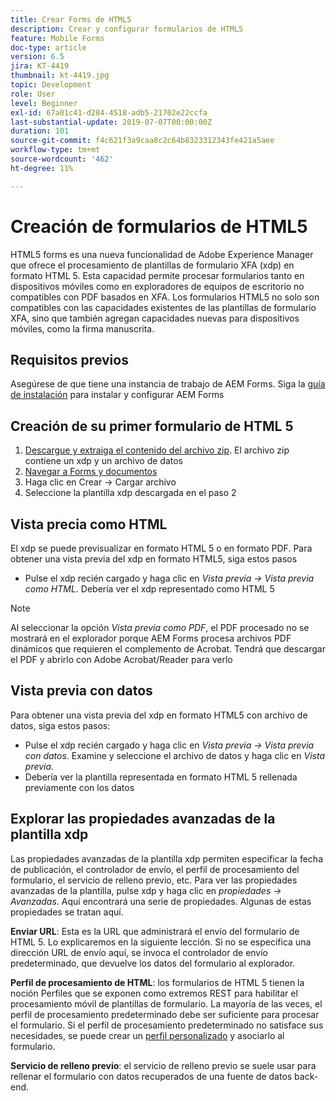```yaml
---
title: Crear Forms de HTML5
description: Crear y configurar formularios de HTML5
feature: Mobile Forms
doc-type: article
version: 6.5
jira: KT-4419
thumbnail: kt-4419.jpg
topic: Development
role: User
level: Beginner
exl-id: 67a01c41-d284-4518-adb5-21702e22ccfa
last-substantial-update: 2019-07-07T00:00:00Z
duration: 101
source-git-commit: f4c621f3a9caa8c2c64b8323312343fe421a5aee
workflow-type: tm+mt
source-wordcount: '462'
ht-degree: 11%

---
```


# Creación de formularios de HTML5

HTML5 forms es una nueva funcionalidad de Adobe Experience Manager que ofrece el procesamiento de plantillas de formulario XFA (xdp) en formato HTML 5. Esta capacidad permite procesar formularios tanto en dispositivos móviles como en exploradores de equipos de escritorio no compatibles con PDF basados en XFA. Los formularios HTML5 no solo son compatibles con las capacidades existentes de las plantillas de formulario XFA, sino que también agregan capacidades nuevas para dispositivos móviles, como la firma manuscrita.

## Requisitos previos

Asegúrese de que tiene una instancia de trabajo de AEM Forms. Siga la [guía de instalación](https://experienceleague.adobe.com/docs/experience-manager-65/forms/install-aem-forms/osgi-installation/installing-configuring-aem-forms-osgi.html?lang=es) para instalar y configurar AEM Forms

## Creación de su primer formulario de HTML 5

1. [Descargue y extraiga el contenido del archivo zip](assets/assets.zip). El archivo zip contiene un xdp y un archivo de datos
2. [Navegar a Forms y documentos](http://localhost:4502/aem/forms.html/content/dam/formsanddocuments)
3. Haga clic en Crear -> Cargar archivo
4. Seleccione la plantilla xdp descargada en el paso 2

## Vista precia como HTML

El xdp se puede previsualizar en formato HTML 5 o en formato PDF. Para obtener una vista previa del xdp en formato HTML5, siga estos pasos

* Pulse el xdp recién cargado y haga clic en _Vista previa -> Vista previa como HTML_. Debería ver el xdp representado como HTML 5

>[!NOTE]
>Al seleccionar la opción _Vista previa como PDF_, el PDF procesado no se mostrará en el explorador porque AEM Forms procesa archivos PDF dinámicos que requieren el complemento de Acrobat. Tendrá que descargar el PDF y abrirlo con Adobe Acrobat/Reader para verlo


## Vista previa con datos

Para obtener una vista previa del xdp en formato HTML5 con archivo de datos, siga estos pasos:

* Pulse el xdp recién cargado y haga clic en _Vista previa -> Vista previa con datos_. Examine y seleccione el archivo de datos y haga clic en _Vista previa_.
* Debería ver la plantilla representada en formato HTML 5 rellenada previamente con los datos

## Explorar las propiedades avanzadas de la plantilla xdp

Las propiedades avanzadas de la plantilla xdp permiten especificar la fecha de publicación, el controlador de envío, el perfil de procesamiento del formulario, el servicio de relleno previo, etc. Para ver las propiedades avanzadas de la plantilla, pulse xdp y haga clic en _propiedades -> Avanzadas_. Aquí encontrará una serie de propiedades. Algunas de estas propiedades se tratan aquí.

**Enviar URL**: Esta es la URL que administrará el envío del formulario de HTML 5. Lo explicaremos en la siguiente lección. Si no se especifica una dirección URL de envío aquí, se invoca el controlador de envío predeterminado, que devuelve los datos del formulario al explorador.

**Perfil de procesamiento de HTML**: los formularios de HTML 5 tienen la noción Perfiles que se exponen como extremos REST para habilitar el procesamiento móvil de plantillas de formulario. La mayoría de las veces, el perfil de procesamiento predeterminado debe ser suficiente para procesar el formulario. Si el perfil de procesamiento predeterminado no satisface sus necesidades, se puede crear un [perfil personalizado](https://experienceleague.adobe.com/docs/experience-manager-65/forms/html5-forms/custom-profile.html) y asociarlo al formulario.

**Servicio de relleno previo**: el servicio de relleno previo se suele usar para rellenar el formulario con datos recuperados de una fuente de datos back-end.
